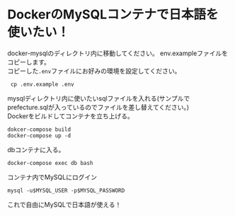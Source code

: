 # DockerのMySQLコンテナで日本語を使いたい！
docker-mysqlのディレクトリ内に移動してください。
env.exampleファイルをコピーします。<br>
コピーした`.env`ファイルにお好みの環境を設定してください。<br>
```
 cp .env.example .env
```
mysqlディレクトリ内に使いたいsqlファイルを入れる(サンプルでprefecture.sqlが入っているのでファイルを差し替えてください。)<br>
Dockerをビルドしてコンテナを立ち上げる。
```
dokcer-compose build
docker-compose up -d
```
dbコンテナに入る。
```
docker-compose exec db bash
```
コンテナ内でMySQLにログイン
```
mysql -u$MYSQL_USER -p$MYSQL_PASSWORD
```
これで自由にMySQLで日本語が使える！
